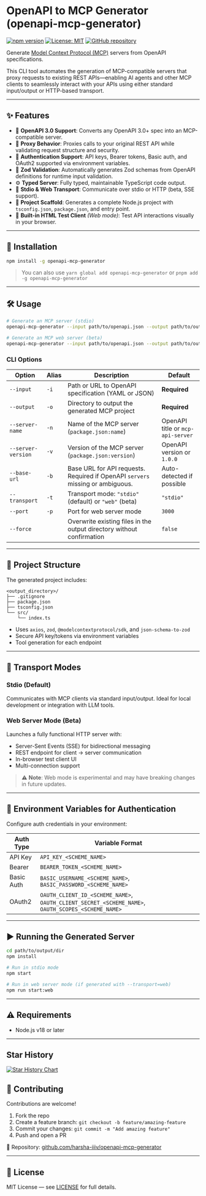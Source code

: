 # OpenAPI to MCP Generator (openapi-mcp-generator)

[![npm version](https://img.shields.io/npm/v/openapi-mcp-generator.svg)](https://www.npmjs.com/package/openapi-mcp-generator)
[![License: MIT](https://img.shields.io/badge/License-MIT-yellow.svg)](https://opensource.org/licenses/MIT)
[![GitHub repository](https://img.shields.io/badge/GitHub-harsha--iiiv/openapi--mcp--generator-blue.svg)](https://github.com/harsha-iiiv/openapi-mcp-generator)

Generate [Model Context Protocol (MCP)](https://modelcontextprotocol.github.io/) servers from OpenAPI specifications.

This CLI tool automates the generation of MCP-compatible servers that proxy requests to existing REST APIs—enabling AI agents and other MCP clients to seamlessly interact with your APIs using either standard input/output or HTTP-based transport.

---

## ✨ Features

- 🔧 **OpenAPI 3.0 Support**: Converts any OpenAPI 3.0+ spec into an MCP-compatible server.
- 🔁 **Proxy Behavior**: Proxies calls to your original REST API while validating request structure and security.
- 🔐 **Authentication Support**: API keys, Bearer tokens, Basic auth, and OAuth2 supported via environment variables.
- 🧪 **Zod Validation**: Automatically generates Zod schemas from OpenAPI definitions for runtime input validation.
- ⚙️ **Typed Server**: Fully typed, maintainable TypeScript code output.
- 💬 **Stdio & Web Transport**: Communicate over stdio or HTTP (beta, SSE support).
- 🧰 **Project Scaffold**: Generates a complete Node.js project with `tsconfig.json`, `package.json`, and entry point.
- 🧪 **Built-in HTML Test Client** *(Web mode)*: Test API interactions visually in your browser.

---

## 🚀 Installation

```bash
npm install -g openapi-mcp-generator
```

> You can also use `yarn global add openapi-mcp-generator` or `pnpm add -g openapi-mcp-generator`

---

## 🛠 Usage

```bash
# Generate an MCP server (stdio)
openapi-mcp-generator --input path/to/openapi.json --output path/to/output/dir

# Generate an MCP web server (beta)
openapi-mcp-generator --input path/to/openapi.json --output path/to/output/dir --transport=web --port=3000
```

### CLI Options

| Option             | Alias | Description                                                                                         | Default                         |
|--------------------|-------|-----------------------------------------------------------------------------------------------------|---------------------------------|
| `--input`          | `-i`  | Path or URL to OpenAPI specification (YAML or JSON)                                                  | **Required**                    |
| `--output`         | `-o`  | Directory to output the generated MCP project                                                        | **Required**                    |
| `--server-name`    | `-n`  | Name of the MCP server (`package.json:name`)                                                         | OpenAPI title or `mcp-api-server` |
| `--server-version` | `-v`  | Version of the MCP server (`package.json:version`)                                                   | OpenAPI version or `1.0.0`      |
| `--base-url`       | `-b`  | Base URL for API requests. Required if OpenAPI `servers` missing or ambiguous.                       | Auto-detected if possible       |
| `--transport`      | `-t`  | Transport mode: `"stdio"` (default) or `"web"` (beta)                                                | `"stdio"`                       |
| `--port`           | `-p`  | Port for web server mode                                                                             | `3000`                          |
| `--force`          |       | Overwrite existing files in the output directory without confirmation                                | `false`                         |
---

## 🧱 Project Structure

The generated project includes:

```
<output_directory>/
├── .gitignore
├── package.json
├── tsconfig.json
└── src/
    └── index.ts
```

- Uses `axios`, `zod`, `@modelcontextprotocol/sdk`, and `json-schema-to-zod`
- Secure API key/tokens via environment variables
- Tool generation for each endpoint

---

## 📡 Transport Modes

### Stdio (Default)

Communicates with MCP clients via standard input/output. Ideal for local development or integration with LLM tools.

### Web Server Mode (Beta)

Launches a fully functional HTTP server with:

- Server-Sent Events (SSE) for bidirectional messaging
- REST endpoint for client → server communication
- In-browser test client UI
- Multi-connection support

> ⚠️ **Note**: Web mode is experimental and may have breaking changes in future updates.

---

## 🔐 Environment Variables for Authentication

Configure auth credentials in your environment:

| Auth Type   | Variable Format                                         |
|-------------|----------------------------------------------------------|
| API Key     | `API_KEY_<SCHEME_NAME>`                                  |
| Bearer      | `BEARER_TOKEN_<SCHEME_NAME>`                             |
| Basic Auth  | `BASIC_USERNAME_<SCHEME_NAME>`, `BASIC_PASSWORD_<SCHEME_NAME>` |
| OAuth2      | `OAUTH_CLIENT_ID_<SCHEME_NAME>`, `OAUTH_CLIENT_SECRET_<SCHEME_NAME>`, `OAUTH_SCOPES_<SCHEME_NAME>` |

---

## ▶️ Running the Generated Server

```bash
cd path/to/output/dir
npm install

# Run in stdio mode
npm start

# Run in web server mode (if generated with --transport=web)
npm run start:web
```

---

## ⚠️ Requirements

- Node.js v18 or later

---

## Star History

<a href="https://www.star-history.com/#harsha-iiiv/openapi-mcp-generator&Date">
 <picture>
   <source media="(prefers-color-scheme: dark)" srcset="https://api.star-history.com/svg?repos=harsha-iiiv/openapi-mcp-generator&type=Date&theme=dark" />
   <source media="(prefers-color-scheme: light)" srcset="https://api.star-history.com/svg?repos=harsha-iiiv/openapi-mcp-generator&type=Date" />
   <img alt="Star History Chart" src="https://api.star-history.com/svg?repos=harsha-iiiv/openapi-mcp-generator&type=Date" />
 </picture>
</a>

## 🤝 Contributing

Contributions are welcome!

1. Fork the repo
2. Create a feature branch: `git checkout -b feature/amazing-feature`
3. Commit your changes: `git commit -m "Add amazing feature"`
4. Push and open a PR

📌 Repository: [github.com/harsha-iiiv/openapi-mcp-generator](https://github.com/harsha-iiiv/openapi-mcp-generator)

---

## 📄 License

MIT License — see [LICENSE](./LICENSE) for full details.
